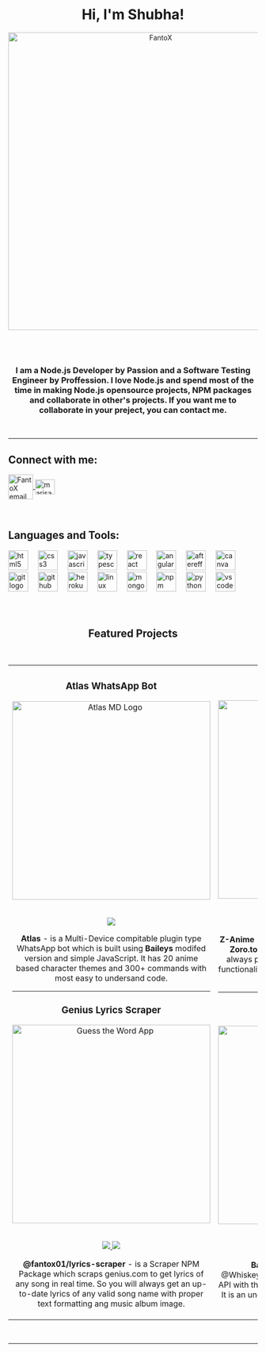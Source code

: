 
<h1 align=center >Hi, I'm Shubha!</h1>


<p align="center">
<a href="https://github.com/FantoX"><img align="center" src="https://github.com/FantoX/FantoX/assets/143634789/d3e69c71-da8f-4084-ab53-46820bca9772" alt="FantoX" width="600px" />
</a>
</p>

<br>
<br>

<div align="center">
  <h3>I am a Node.js Developer by Passion and a Software Testing Engineer by Proffession. I love Node.js and spend most of the time in making Node.js opensource projects, NPM packages and collaborate in other's projects. If you want me to collaborate in your preject, you can contact me.</h3>
</div>
<br>

---

<h2 align="left">Connect with me:</h2>
<p align="left">
<a href="mailto: shubhapratimbiswas@gmail.com" target="blank"><img align="center" src="https://icons.iconarchive.com/icons/graphicloads/100-flat/256/email-2-icon.png" alt="FantoX email" width="50px" />
</a>
<a href="https://linkedin.com/in/marisabrantley" rel="noopener noreferrer" target="_blank"><img align="center" src="https://raw.githubusercontent.com/rahuldkjain/github-profile-readme-generator/master/src/images/icons/Social/linked-in-alt.svg" alt="marisabrantley" height="30" width="40" /></a>
</p>
<br>

<h2 align="left">Languages and Tools:</h2>

<div align="left">
  <img src="https://cdn.jsdelivr.net/gh/devicons/devicon/icons/html5/html5-original.svg" height="40" alt="html5 logo"  />
  <img width="12" />
  <img src="https://cdn.jsdelivr.net/gh/devicons/devicon/icons/css3/css3-original.svg" height="40" alt="css3 logo"  />
  <img width="12" />
  <img src="https://cdn.jsdelivr.net/gh/devicons/devicon/icons/javascript/javascript-original.svg" height="40" alt="javascript logo"  />
  <img width="12" />
  <img src="https://cdn.jsdelivr.net/gh/devicons/devicon/icons/typescript/typescript-original.svg" height="40" alt="typescript logo"  />
  <img width="12" />
  <img src="https://cdn.jsdelivr.net/gh/devicons/devicon/icons/react/react-original.svg" height="40" alt="react logo"  />
  <img width="12" />
  <img src="https://cdn.jsdelivr.net/gh/devicons/devicon/icons/angularjs/angularjs-original.svg" height="40" alt="angularjs logo"  />
  <img width="12" />
  <img src="https://cdn.jsdelivr.net/gh/devicons/devicon/icons/aftereffects/aftereffects-original.svg" height="40" alt="aftereffects logo"  />
  <img width="12" />
  <img src="https://cdn.jsdelivr.net/gh/devicons/devicon/icons/canva/canva-original.svg" height="40" alt="canva logo"  />
  <img width="12" />
  <img src="https://cdn.jsdelivr.net/gh/devicons/devicon/icons/git/git-original.svg" height="40" alt="git logo"  />
  <img width="12" />
  <img src="https://cdn.jsdelivr.net/gh/devicons/devicon/icons/github/github-original.svg" height="40" alt="github logo"  />
  <img width="12" />
  <img src="https://cdn.jsdelivr.net/gh/devicons/devicon/icons/heroku/heroku-original.svg" height="40" alt="heroku logo"  />
  <img width="12" />
  <img src="https://cdn.jsdelivr.net/gh/devicons/devicon/icons/linux/linux-original.svg" height="40" alt="linux logo"  />
  <img width="12" />
  <img src="https://cdn.jsdelivr.net/gh/devicons/devicon/icons/mongodb/mongodb-original.svg" height="40" alt="mongodb logo"  />
  <img width="12" />
  <img src="https://cdn.jsdelivr.net/gh/devicons/devicon/icons/npm/npm-original-wordmark.svg" height="40" alt="npm logo"  />
  <img width="12" />
  <img src="https://cdn.jsdelivr.net/gh/devicons/devicon/icons/python/python-original.svg" height="40" alt="python logo"  />
  <img width="12" />
  <img src="https://cdn.jsdelivr.net/gh/devicons/devicon/icons/vscode/vscode-original.svg" height="40" alt="vscode logo"  />
</div>

###

<br>



 <h2 align="center">Featured Projects</h2>
<br>
<div align="center">
<table>
<tr>
<td width="50%">
<h3 align="center">Atlas WhatsApp Bot</h3>
<div align="center">
<a href="https://github.com/FantoX/Atlas-MD" target="_blank"><img src="https://camo.githubusercontent.com/d9424cd442c3cc000f4a277a63734837143c616388c98946017418d0696b64e6/68747470733a2f2f692e696d6775722e636f6d2f4d436c4f6571652e6a706567" width="400" alt="Atlas MD Logo"></a>
  <br>
  <br>
<p>
<a href="https://github.com/FantoX/Atlas-MD" target="_blank">
<img src="https://img.shields.io/badge/Repo-020025?style=for-the-badge&logo=github&logoColor=white">
</a>
  
<!-- <a href="https://marisabrantley.github.io/sticky-notes-app/" target="_blank">
<img src="https://img.shields.io/badge/-Repo-green?style=for-the-badge&color=d1ed58">
</a> -->
</p>
<p><strong>Atlas</strong> - is a Multi-Device compitable plugin type WhatsApp bot which is built using <strong>Baileys</strong> modifed version and simple JavaScript. It has 20 anime based character themes and 300+ commands with most easy to undersand code. </p>
</div>

---

                                                                                  
<h3 align="center">Genius Lyrics Scraper</h3>
<div align="center">
<a href="https://github.com/FantoX/lyrics-scraper" target="_blank"><img src="https://routenote.com/blog/wp-content/uploads/2019/12/Genius-lyrics.jpeg" width="400" alt="Guess the Word App"></a>
<br>
<br>
<p>
<a href="https://github.com/FantoX/lyrics-scraper" target="_blank">
<img src="https://img.shields.io/badge/Repo-020025?style=for-the-badge&logo=github&logoColor=white">
</a>
<a href="https://www.npmjs.com/package/@fantox01/lyrics-scraper" target="_blank">
<img src="https://img.shields.io/badge/-NPM Package-green?style=for-the-badge&color=yellow">
</a>
</p>
<p><strong>@fantox01/lyrics-scraper</strong> - is a Scraper NPM Package which scraps genius.com to get lyrics of any song in real time. So you will always get an up-to-date lyrics of any valid song name with proper text formatting ang music album image.</p>
</div>
</td>

<td width="50%">
<h3 align="center">Z-Anime</h3>
<div align="center">                                       
<a href="https://github.com/FantoX/Z-Anime" target="_blank"><img src="https://camo.githubusercontent.com/8e0b617865533d69dc8f55fa8d1e966154d6081ac06b5d2b96153e52bf8ab0f3/68747470733a2f2f67726170682e6f72672f66696c652f6630346662366234636434353065616633656336302e6a7067" width="400" alt="Z-Anime logo"></a>
<br>
<br>
<p>
<a href="https://github.com/FantoX/Z-Anime" target="_blank">
<img src="https://img.shields.io/badge/Repo-020025?style=for-the-badge&logo=github&logoColor=white">
</a>
<a href="https://www.npmjs.com/package/z-anime" target="_blank">
<img src="https://img.shields.io/badge/-NPM Website-pink?style=for-the-badge&color=pink">
</a>
</p>
</p><strong>Z-Anime</strong> - is a Scraper NPM Package which scraps <strong>Zoro.to / Sanji.to / Aniwatch.to</strong> in realtime and always provides realtime data. It has 18 different functionalities for 18 different use cases with easy to understand code. </p>
</div>

---

<h3 align="center">BaileysJS</h3>
<div align="center">
<a href="https://github.com/FantoX/BaileysJS" target="_blank"><img src="https://www.trustedreviews.com/wp-content/uploads/sites/54/2017/11/Whatsapp-920x518.jpg" width="400" alt="BaileysJS logo"></a>

<br>
<br>
<p>
<a href="https://github.com/FantoX/BaileysJS" target="_blank">
<img src="https://img.shields.io/badge/Repo-020025?style=for-the-badge&logo=github&logoColor=white">
</a>
<a href="https://www.npmjs.com/package/baileysjs" target="_blank">
<img src="https://img.shields.io/badge/-NPM Package-green?style=for-the-badge&color=green"">
</a>
</p><strong>BaileysJS</strong> - is a modded version of @WhiskeySockets/Baileys - v6.2.1 WhatsApp Web API with the fix of "503 - Service Unavailable" issue. It is an unoffitial compiled version of Baileys with all functionalities of offitial version.</p>
</div>                                                                  
</table>                                                                                 
</div>
<br>
<hr>                                                                                      
<br>
</p>
